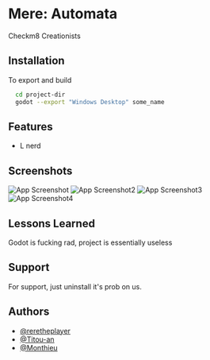 # Mere: Automata

Checkm8 Creationists


## Installation

To export and build

```bash
  cd project-dir
  godot --export "Windows Desktop" some_name
```
    
## Features

- L nerd

## Screenshots

![App Screenshot](https://cdn.discordapp.com/attachments/358063957329838093/970086017744912384/CoolEvoSim_DEBUG_2022-04-30_6_14_16_PM.png)
![App Screenshot2](https://cdn.discordapp.com/attachments/358063957329838093/970086436546183209/CoolEvoSim_DEBUG_2022-04-30_6_16_23_PM.png)
![App Screenshot3](https://cdn.discordapp.com/attachments/358063957329838093/970081285991182376/CoolEvoSim_DEBUG_2022-04-30_5_56_09_PM.png)
![App Screenshot4](https://cdn.discordapp.com/attachments/358063957329838093/970086437208870952/CoolEvoSim_DEBUG_2022-04-30_6_16_42_PM.png)


## Lessons Learned

Godot is fucking rad, project is essentially useless


## Support

For support, just uninstall it's prob on us.


## Authors

- [@reretheplayer](https://www.github.com/Reretheplayer)
- [@Titou-an](https://github.com/Titou-an)
- [@Monthieu](https://github.com/Monthieu)


